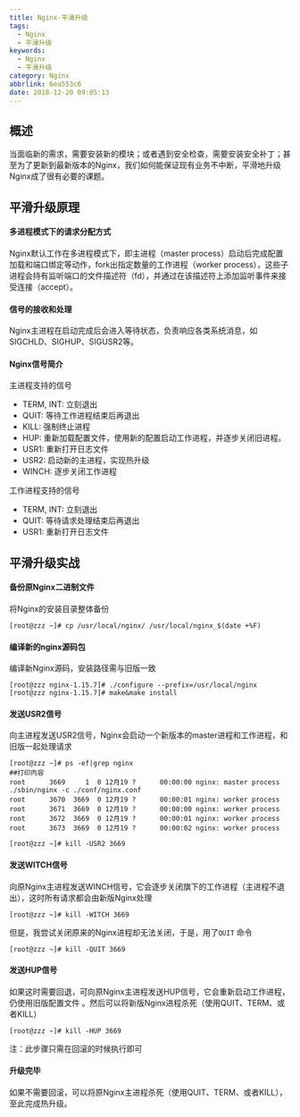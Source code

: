 ```yaml
---
title: Nginx-平滑升级
tags:
  - Nginx
  - 平滑升级
keywords:
  - Nginx
  - 平滑升级
category: Nginx
abbrlink: 6ea553c6
date: 2018-12-20 09:05:13
---
```

## 概述
当面临新的需求，需要安装新的模块；或者遇到安全检查，需要安装安全补丁；甚至为了更新到最新版本的Nginx，我们如何能保证现有业务不中断，平滑地升级Nginx成了很有必要的课题。

## 平滑升级原理
#### 多进程模式下的请求分配方式
Nginx默认工作在多进程模式下，即主进程（master process）启动后完成配置加载和端口绑定等动作，fork出指定数量的工作进程（worker process），这些子进程会持有监听端口的文件描述符（fd），并通过在该描述符上添加监听事件来接受连接（accept）。

#### 信号的接收和处理
Nginx主进程在启动完成后会进入等待状态，负责响应各类系统消息，如SIGCHLD、SIGHUP、SIGUSR2等。

<!--more-->
#### Nginx信号简介
主进程支持的信号

* TERM, INT: 立刻退出
* QUIT: 等待工作进程结束后再退出
* KILL: 强制终止进程
* HUP: 重新加载配置文件，使用新的配置启动工作进程，并逐步关闭旧进程。
* USR1: 重新打开日志文件
* USR2: 启动新的主进程，实现热升级
* WINCH: 逐步关闭工作进程

工作进程支持的信号

* TERM, INT: 立刻退出
* QUIT: 等待请求处理结束后再退出
* USR1: 重新打开日志文件

## 平滑升级实战
#### 备份原Nginx二进制文件
将Nginx的安装目录整体备份

```
[root@zzz ~]# cp /usr/local/nginx/ /usr/local/nginx_$(date +%F)
```
#### 编译新的nginx源码包
编译新Nginx源码，安装路径需与旧版一致

```
[root@zzz nginx-1.15.7]# ./configure --prefix=/usr/local/nginx
[root@zzz nginx-1.15.7]# make&make install
```

#### 发送USR2信号
向主进程发送USR2信号，Nginx会启动一个新版本的master进程和工作进程，和旧版一起处理请求

```
[root@zzz ~]# ps -ef|grep nginx
##打印内容
root      3669     1  0 12月19 ?      00:00:00 nginx: master process ./sbin/nginx -c ./conf/nginx.conf
root      3670  3669  0 12月19 ?      00:00:01 nginx: worker process
root      3671  3669  0 12月19 ?      00:00:00 nginx: worker process
root      3672  3669  0 12月19 ?      00:00:01 nginx: worker process
root      3673  3669  0 12月19 ?      00:00:02 nginx: worker process

[root@zzz ~]# kill -USR2 3669
```

#### 发送WITCH信号
向原Nginx主进程发送WINCH信号，它会逐步关闭旗下的工作进程（主进程不退出），这时所有请求都会由新版Nginx处理

```
[root@zzz ~]# kill -WITCH 3669
```

但是，我尝试关闭原来的Nginx进程却无法关闭，于是，用了`QUIT` 命令

```
[root@zzz ~]# kill -QUIT 3669
```

#### 发送HUP信号
如果这时需要回退，可向原Nginx主进程发送HUP信号，它会重新启动工作进程， 仍使用旧版配置文件 。然后可以将新版Nginx进程杀死（使用QUIT、TERM、或者KILL）

```
[root@zzz ~]# kill -HUP 3669
```
注：此步骤只需在回滚的时候执行即可

#### 升级完毕
如果不需要回滚，可以将原Nginx主进程杀死（使用QUIT、TERM、或者KILL），至此完成热升级。


